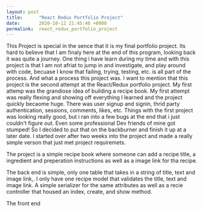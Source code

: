 ```yaml
---
layout: post
title:      "React Redux Portfolio Project"
date:       2020-10-12 21:45:46 +0000
permalink:  react_redux_portfolio_project
---
```



This Project is special in the sence that it is my final portfolio project. Its hard to believe that I am finaly here at the end of this program, looking back it was quite a journey. One thing i have learn during my time and with this project is that I am not afriat to jump in and investigate, and play around with code, becuase I know that failing, trying, testing, etc. is all part of the process. And what a process this project was. I want to  mention that this project is the second attempt at the React/Redux portfolio project. My first attemp was the grandiose idea of building a recipe book. My first attempt was really flexing and showing off everything I learned and the project quickly becaome huge. There was user signup and signin, thrid party authentication, sessions, comments, likes, etc. Things with the first project was looking really good, but i ran into a few bugs at the end that i just couldn't figure out. Even some professional Dev friends of mine got stumped! So I decided to put that on the backburner and finish it up at a later date. I started over after two weeks into the project and made a really simple verson that just met project requiremets.

The project is a simple recipe book where someone can add a recipe title, a ingredient and preperation instructions as well as a image link for tha recipe. 

The back end is simple, only one table that takes in a string of title, text and image link,. I only have one recipe model that validates the title, text and image link. A simple serializer for the same attributes as well as a recie controller that housed an index, create, and show method.
 
 The front end 

